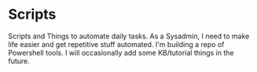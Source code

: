 # Scripts
Scripts and Things to automate daily tasks. As a Sysadmin, I need to make life easier and get repetitive stuff automated. I'm building a repo of Powershell tools. I will occasionally add some KB/tutorial things in the future. 
